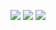 ![](http://github-profile-summary-cards.vercel.app/api/cards/profile-details?username=kouki512&theme=dark)
![](http://github-profile-summary-cards.vercel.app/api/cards/repos-per-language?username=kouki512&theme=dark)
![](http://github-profile-summary-cards.vercel.app/api/cards/productive-time?username=kouki512&theme=dark&utcOffset=8)
